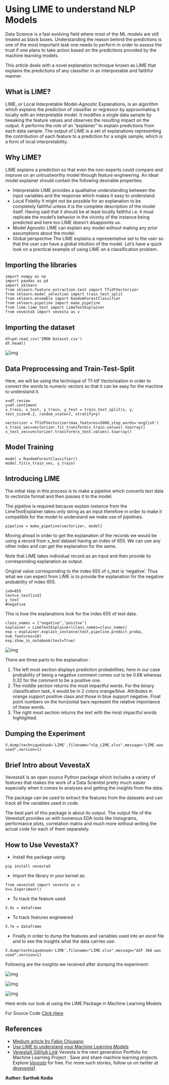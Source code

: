 # Using LIME to understand NLP Models
Data Science is a fast evolving field where most of the ML models are still treated as black boxes. Understanding the reason behind the predictions is one of the most important task one needs to perform in order to assess the trust if one plans to take action based on the predictions provided by the machine learning models.

This article deals with a novel explanation technique known as LIME that explains the predictions of any classifier in an interpretable and faithful manner.

## What is LIME?

LIME, or Local Interpretable Model-Agnostic Explanations, is an algorithm which explains the prediction of classifier or regressor by approximating it locally with an interpretable model. It modifies a single data sample by tweaking the feature values and observes the resulting impact on the output. It performs the role of an “explainer” to explain predictions from each data sample. The output of LIME is a set of explanations representing the contribution of each feature to a prediction for a single sample, which is a form of local interpretability.

## Why LIME?

LIME explains a prediction so that even the non-experts could compare and improve on an untrustworthy model through feature engineering. An ideal model explainer should contain the following desirable properties:

* Interpretable
LIME provides a qualitative understanding between the input variables and the response which makes it easy to understand.
* Local Fidelity
It might not be possible for an explanation to be completely faithful unless it is the complete description of the model itself. Having said that it should be at least locally faithful i.e. it must replicate the model’s behavior in the vicinity of the instance being predicted and here too LIME doesn’t disappoints us.
* Model Agnostic
LIME can explain any model without making any prior assumptions about the model.
* Global perspective
The LIME explains a representative set to the user so that the user can have a global intuition of the model.
Let’s have a quick look on a practical example of using LIME on a classification problem.

## Importing the libraries
```
import numpy as np
import pandas as pd
import sklearn
from sklearn.feature_extraction.text import TfidfVectorizer
from sklearn.model_selection import train_test_split
from sklearn.ensemble import RandomForestClassifier
from sklearn.pipeline import make_pipeline
from lime.lime_text import LimeTextExplainer
from vevestaX import vevesta as v
```

## Importing the dataset
```
df=pd.read_csv('IMDB Dataset.csv')
df.head()
```
![img](https://miro.medium.com/max/788/1*PZWeN-n1LrjJZ1UxcA3xSA.png)
## Data Preprocessing and Train-Test-Split
Here, we will be using the technique of Tf-Idf Vectorization in order to convert the words to numeric vectors so that it can be easy for the machine to understand it.
```
x=df.review
y=df.sentiment
x_train, x_test, y_train, y_test = train_test_split(x, y, test_size=0.2, random_state=7, stratify=y)

vectorizer = TfidfVectorizer(max_features=5000,stop_words='english')
x_train_vec=vectorizer.fit_transform(x_train.values).toarray()
x_test_vec=vectorizer.transform(x_test.values).toarray()
```
## Model Training
```
model = RandomForestClassifier()
model.fit(x_train_vec, y_train)
```
## Introducing LIME
The initial step in this process is to make a pipeline which converts text data to vectorize format and then passes it to the model.

The pipeline is required because explain instance from the LimeTextExplainer takes only string as an input therefore in order to make it compatible for the model to understand we make use of pipelines.
```
pipeline = make_pipeline(vectorizer, model)
```
Moving ahead in order to get the explanation of the records we would be using a record from x_test dataset having an index of 655. We can use any other index and can get the explanation for the same.

Note that LIME takes individual record as an input and then provide its corresponding explanation as output.

Original value corresponding to the index 655 of x_test is ‘negative’. Thus what we can expect from LIME is to provide the explanation for the negative probability of index 655.
```
ind=655
text=x_test[ind]
y_test
#negative
```
This is how the explanations look for the index 655 of test data.
```
class_names = [‘negative’,’positve’]
explainer = LimeTextExplainer(class_names=class_names)
exp = explainer.explain_instance(text,pipeline.predict_proba, num_features=10)
exp.show_in_notebook(text=True)
```

![img](https://miro.medium.com/max/788/1*BfOs_9zJwmjXrLm7dj676w.png)

There are three parts to the explanation :

1. The left most section displays prediction probabilities, here in our case probability of being a negative comment comes out to be 0.68 whereas 0.32 for the comment to be a positive one.
2. The middle section returns the most impactful words. For the binary classification task, it would be in 2 colors orange/blue. Attributes in orange support positive class and those in blue support negative. Float point numbers on the horizontal bars represent the relative importance of these words.
3. The right most section returns the text with the most impactful words highlighted.

## Dumping the Experiment
```
V.dump(techniqueUsed='LIME',filename="nlp_LIME.xlsx",message="LIME was used",version=1)
```
## Brief Intro about VevestaX
VevestaX is an open source Python package which includes a variety of features that makes the work of a Data Scientist pretty much easier especially when it comes to analyses and getting the insights from the data.

The package can be used to extract the features from the datasets and can track all the variables used in code.

The best part of this package is about its output. The output file of the VevestaX provides us with numerous EDA tools like histograms, performance plots, correlation matrix and much more without writing the actual code for each of them separately.

## How to Use VevestaX?

* Install the package using:
```
pip install vevestaX
```
* Import the library in your kernel as:
```
from vevestaX import vevesta as v
V=v.Experiment()
```
* To track the feature used:
```
V.ds = dataframe
```
* To track features engineered
```
V.fe = dataframe
```
* Finally in order to dump the features and variables used into an excel file and to see the insights what the data carries use:
```
V.dump(techniqueUsed='LIME',filename="LIME.xlsx",message="AIF 360 was used",version=1)
```
Following are the insights we received after dumping the experiment:

![img](https://miro.medium.com/max/788/1*XeoR-Um46cV33gwsSjVajA.png)

![img](https://miro.medium.com/max/788/1*ryfNv2fW_TNWlt-Fc5ce8A.png)

![img](https://miro.medium.com/max/788/1*dOwClOwJl7LM1zRhg1JaOw.png)

Here ends our look at using the LIME Package in Machine Learning Models.

For Source Code [Click Here](https://gist.github.com/sarthakkedia123/a52759ab3bed20cd680b498fa0bea1bf)

## References
* [Medium article by Fabio Chiusano](https://medium.com/nlplanet/two-minutes-nlp-explain-predictions-with-lime-aec46c7c25a2)
* [Use LIME to understand your Machine Learning Models](https://medium.com/@sarthak_72854/lime-4b2b9b48be3a)
* [VevestaX GitHub Link](https://github.com/Vevesta/VevestaX)
Vevesta is the next generation Portfolio for Machine Learning Project : Save and share machine learning projects. Explore [*Vevesta*](https://www.vevesta.com/?utm_source=nlp_LIME) for free. For more such stories, follow us on twitter at [*@vevesta1*](http://twitter.com/vevesta1).

**Author: Sarthak Kedia**